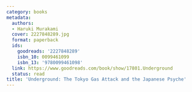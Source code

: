 ```yaml
---
category: books
metadata:
  authors:
  - Haruki Murakami
  cover: 2227848289.jpg
  format: paperback
  ids:
    goodreads: '2227848289'
    isbn_10: 0099461099
    isbn_13: '9780099461098'
  link: https://www.goodreads.com/book/show/17801.Underground
  status: read
title: 'Underground: The Tokyo Gas Attack and the Japanese Psyche'
---
```

